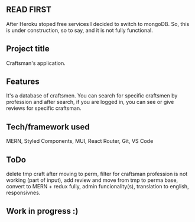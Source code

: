 ## READ FIRST
After Heroku stoped free services I decided to switch to mongoDB. So, this is under construction, so to say, and it is not fully functional. 

## Project title
Craftsman's application.
 
## Features
It's a database of craftsmen. You can search for specific craftsmen by profession and after search, if you are logged in, you can see or give reviews for specific craftsman. 

## Tech/framework used
MERN, Styled Components, MUI, React Router, Git, VS Code

## ToDo
delete tmp craft after moving to perm, filter for craftsman profession is not working (part of input), add review and move from tmp to perma base, convert to MERN + redux fully, admin funcionality(s), translation to english, responsivnes. 

## Work in progress :) 
